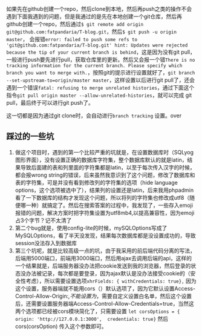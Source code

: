 如果先在github创建一个repo，然后clone到本地，然后再push之类的操作不会遇到下面我遇到的问题，但是我通过的是先在本地创建一个git仓库，然后再github创建一个repo，然后通过`$ git remote add origin git@github.com:fatpandaria/T-blog.git`，然后`$ git push -u origin master`，
会报错`error: failed to push some refs to 'git@github.com:fatpandaria/T-blog.git'
hint: Updates were rejected because the tip of your current branch is behind`，这是因为没有git pull，一般进行push要先进行pull，获取仓库里的更新。然后又会报一个错`There is no tracking information for the current branch.
Please specify which branch you want to merge with.`，按照git的提示进行设置就好了，`git branch --set-upstream-to=origin/master master`，这样设置以后进行git pull了，还会遇到一个错误`fatal: refusing to merge unrelated histories`，通过下面这个指令`git pull origin master --allow-unrelated-histories`，就可以完成 git pull，最后终于可以进行git push了。


这一切都是因为通过git clone时，会自动进行`branch tracking` 设置。over


## 踩过的一些坑

1. 做这个项目时，遇到的第一个比较严重的坑就是，在设置数据库时（SQLyog 图形界面），没有设置正确的数据库字符集，整个数据库默认的就是latin，结果导致后面建的表和列里面的字符集都是latin，以至于每次传入汉字的时候，都会报wrong string的错误，后来虽然我意识到了这个问题，修改了数据库和表的字符集，可是并没有看到修改列的字符集的选项（hide language options，这个选项被选中了），结果列的设置还是latin，后来我用phpadmin看了一下数据库的结构才发现这个问题，所以将列的字符集也修改成utf8（随便哪一种）就搞定了。然后在搜索答案的过程中，我发现了，一些存入emoji报错的问题，解决方案时把字符集设置为utf8mb4,以提高兼容性，因为emoji占3个字节？记不太清了
2. 第二个bug就是，使用config-lite的时候，mySQLOptions写成了MySQLOptions，看了半天没发现，结果每次数据库都是没设置成功的，导致session没法存入到数据库
3. 第三个坑呢，就是比较高级一点的坑，由于我采用的前后端代码分离的写法，后端用5000端口，前端用3000端口，然后用ajax去调用后端的api，这样的一个结果就是，后端服务器没办法把cookie发送到我的浏览器，然后登录的状态没办法被记录，每次都是要登录，因为ajax默认是没办法接受cookie的（安全性考虑），所以需要设置选项`xhrFields: { withCredentials: true},` 因为这个设置，服务器端就不能用cors（）默认选项了，因为它默认设置Access-Control-Allow-Origin:*,不能设置为*，需要自定义设置白名单，然后这个设置后，还需要设置服务器端Access-Control-Allow-Credentials=true，当然这两个选项都已经被cors模块简化了，只需要设置 `let corsOptions = {  origin: 'http://127.0.0.1:3000',  credentials: true}` 然后cors(corsOption) 传入这个参数即可。





